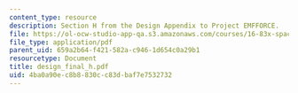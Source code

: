 ```yaml
---
content_type: resource
description: Section H from the Design Appendix to Project EMFFORCE.
file: https://ol-ocw-studio-app-qa.s3.amazonaws.com/courses/16-83x-space-systems-engineering-spring-2002-spring-2003/4ba0a90ec8b8830cc83dbaf7e7532732_design_final_h.pdf
file_type: application/pdf
parent_uid: 659a2b64-f421-582a-c946-1d654c0a29b1
resourcetype: Document
title: design_final_h.pdf
uid: 4ba0a90e-c8b8-830c-c83d-baf7e7532732
---
```


